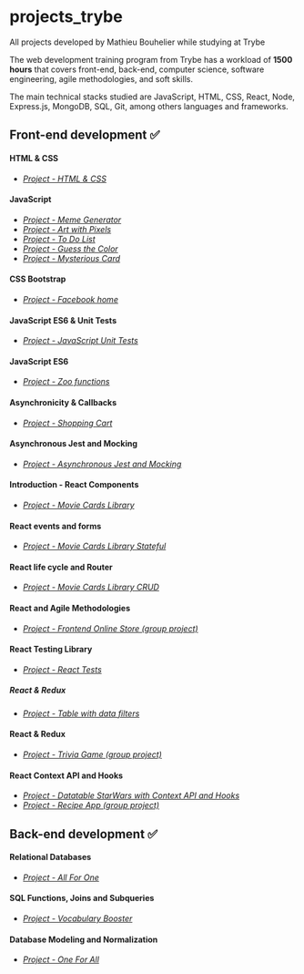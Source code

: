# projects_trybe
 All projects developed by Mathieu Bouhelier while studying at Trybe

The web development training program from Trybe has a workload of **1500 hours** that covers front-end, back-end, computer science, software engineering, agile methodologies, and soft skills.

The main technical stacks studied are JavaScript, HTML, CSS, React, Node, Express.js, MongoDB, SQL, Git, among others languages and frameworks.

## Front-end development :white_check_mark:
#### HTML & CSS
- *[Project - HTML & CSS](https://github.com/mathieubouhelier/projects_trybe/tree/main/projects%20Front%20End/sd-04-block3-project-html-css)*
#### JavaScript
- *[Project - Meme Generator](https://github.com/mathieubouhelier/projects_trybe/tree/main/projects%20Front%20End/sd-04-block5-project-meme-generator)*
- *[Project - Art with Pixels](https://github.com/mathieubouhelier/projects_trybe/tree/main/projects%20Front%20End/sd-04-block5-project-pixels-art)*
- *[Project - To Do List](https://github.com/mathieubouhelier/projects_trybe/tree/main/projects%20Front%20End/sd-04-block5-project-todo-list)*
- *[Project - Guess the Color](https://github.com/mathieubouhelier/projects_trybe/tree/main/projects%20Front%20End/sd-04-block5-project-color-guess)*
- *[Project - Mysterious Card](https://github.com/mathieubouhelier/projects_trybe/tree/main/projects%20Front%20End/sd-04-block5-project-mistery-letter)*
#### CSS Bootstrap
- *[Project - Facebook home](https://github.com/mathieubouhelier/projects_trybe/tree/main/projects%20Front%20End/sd-04-block6-project-facebook-signup)*
#### JavaScript ES6 & Unit Tests
- *[Project - JavaScript Unit Tests](https://github.com/mathieubouhelier/projects_trybe/tree/main/projects%20Front%20End/sd-04-block8-project-js-unit-tests)*
#### JavaScript ES6
- *[Project - Zoo functions](https://github.com/mathieubouhelier/projects_trybe/tree/main/projects%20Front%20End/sd-04-block9-project-zoo-functions)*
#### Asynchronicity & Callbacks
- *[Project - Shopping Cart](https://github.com/mathieubouhelier/projects_trybe/tree/main/projects%20Front%20End/sd-04-block10-project-shopping-cart)*
#### Asynchronous Jest and Mocking
- *[Project - Asynchronous Jest and Mocking](https://github.com/mathieubouhelier/projects_trybe/tree/main/projects%20Front%20End/sd-04-block11-project-jest)*
#### Introduction - React Components
- *[Project - Movie Cards Library](https://github.com/mathieubouhelier/projects_trybe/tree/main/projects%20Front%20End/sd-04-block11-project-movie-cards-library)*
#### React events and forms
- *[Project - Movie Cards Library Stateful](https://github.com/mathieubouhelier/projects_trybe/tree/main/projects%20Front%20End/sd-04-block12-project-movie-card-library-stateful)*
#### React life cycle and Router
- *[Project - Movie Cards Library CRUD](https://github.com/mathieubouhelier/projects_trybe/tree/main/projects%20Front%20End/sd-04-project-movie-card-library-crud)*
#### React and Agile Methodologies
- *[Project - Frontend Online Store (group project)](https://github.com/mathieubouhelier/projects_trybe/tree/main/projects%20Front%20End/sd-04-project-frontend-online-store-11)*
#### React Testing Library
- *[Project - React Tests](https://github.com/mathieubouhelier/projects_trybe/tree/main/projects%20Front%20End/sd-04-project-react-testing-library)*
##### React & Redux
- *[Project - Table with data filters](https://github.com/mathieubouhelier/projects_trybe/tree/main/projects%20Front%20End/sd-04-project-react-redux-starwars-database-filters)*
#### React & Redux
- *[Project - Trivia Game (group project)](https://github.com/mathieubouhelier/projects_trybe/tree/main/projects%20Front%20End/sd-04-project-trivia-react-redux-3)*
#### React Context API and Hooks
- *[Project - Datatable StarWars with Context API and Hooks](https://github.com/mathieubouhelier/projects_trybe/tree/main/projects%20Front%20End/sd-04-project-starwars-datatable-hooks)*
- *[Project - Recipe App (group project)](https://github.com/mathieubouhelier/projects_trybe/tree/main/projects%20Front%20End/sd-04-recipes-app-8)*
## Back-end development :white_check_mark:
#### Relational Databases
- *[Project - All For One](https://github.com/mathieubouhelier/projects_trybe/tree/main/projects%20Back%20End/sd-04-mysql-all-for-one)*
#### SQL Functions, Joins and Subqueries
- *[Project - Vocabulary Booster](https://github.com/mathieubouhelier/projects_trybe/tree/main/projects%20Back%20End/sd-04-mysql-vocabulary-booster)*
#### Database Modeling and Normalization
- *[Project - One For All](https://github.com/mathieubouhelier/projects_trybe/tree/main/projects%20Back%20End/sd-04-mysql-one-for-all)*

